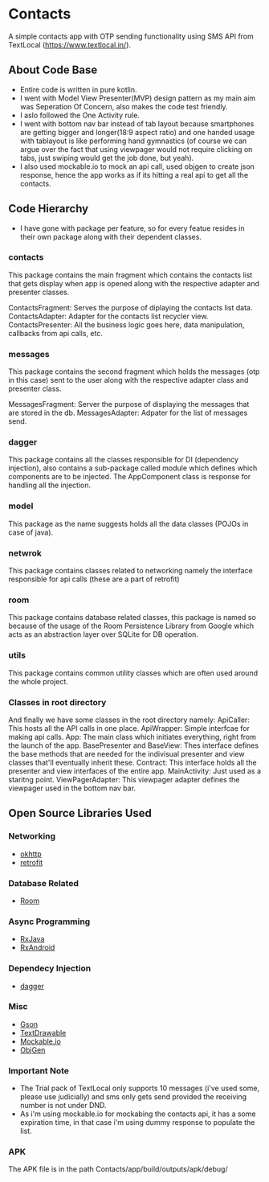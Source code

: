 # Contacts
A simple contacts app with OTP sending functionality using SMS API from TextLocal (https://www.textlocal.in/).

## About Code Base
* Entire code is written in pure kotlin.
* I went with Model View Presenter(MVP) design pattern as my main aim was Seperation Of Concern, also makes the code test friendly.
* I aslo followed the One Activity rule.
* I went with bottom nav bar instead of tab layout because smartphones are getting bigger and longer(18:9 aspect ratio) and one handed usage with tablayout is like performing hand gymnastics (of course we can argue over the fact that using viewpager would not require clicking on tabs, just swiping would get the job done, but yeah).
* I also used mockable.io to mock an api call, used objgen to create json response, hence the app works as if its hitting a real api to get all the contacts.

## Code Hierarchy
* I have gone with package per feature, so for every featue resides in their own package along with their dependent classes.

### contacts
This package contains the main fragment which contains the contacts list that gets display when app is opened along with the respective adapter and presenter classes.

ContactsFragment: Serves the purpose of diplaying the contacts list data.
ContactsAdapter: Adapter for the contacts list recycler view.
ContactsPresenter: All the business logic goes here, data manipulation, callbacks from api calls, etc.

### messages
This package contains the second fragment which holds the messages (otp in this case) sent to the user along with the respective adapter class and presenter class.

MessagesFragment: Server the purpose of displaying the messages that are stored in the db.
MessagesAdapter: Adpater for the list of messages send.

### dagger
This package contains all the classes responsible for DI (dependency injection), also contains a sub-package called module which defines which components are to be injected. The AppComponent class is response for handling all the injection.

### model
This package as the name suggests holds all the data classes (POJOs in case of java).

### netwrok
This package contains classes related to networking namely the interface responsible for api calls (these are a part of retrofit)

### room
This package contains database related classes, this package is named so because of the usage of the Room Persistence Library from Google which acts as an abstraction layer over SQLite for DB operation.

### utils
This package contains common utility classes which are often used around the whole project.

### Classes in root directory
And finally we have some classes in the root directory namely:
ApiCaller: This hosts all the API calls in one place.
ApiWrapper: Simple interfcae for making api calls.
App: The main class which initiates everything, right from the launch of the app.
BasePresenter and BaseView: Thes interface defines the base methods that are needed for the indivisual presenter and view classes that'll eventually inherit these.
Contract: This interface holds all the presenter and view interfaces of the entire app.
MainActivity: Just used as a staritng point.
ViewPagerAdapter: This viewpager adapter defines the viewpager used in the bottom nav bar. 


## Open Source Libraries Used

### Networking
* [okhttp](https://github.com/square/okhttp)
* [retrofit](https://github.com/square/retrofit)

### Database Related
* [Room](https://developer.android.com/topic/libraries/architecture/room)

### Async Programming
* [RxJava](https://github.com/ReactiveX/RxJava)
* [RxAndroid](https://github.com/ReactiveX/Rxandroid)

### Dependecy Injection
* [dagger](https://github.com/google/dagger)

### Misc
* [Gson](https://github.com/google/gson)
* [TextDrawable](https://github.com/amulyakhare/TextDrawable)
* [Mockable.io](https://www.mockable.io/)
* [ObjGen](http://www.objgen.com/json)

### Important Note
* The Trial pack of TextLocal only supports 10 messages (i've used some, please use judicially) and sms only gets send provided the receiving number is not under DND.
* As i'm using mockable.io for mockabing the contacts api, it has a some expiration time, in that case i'm using dummy response to populate the list.

### APK 
The APK file is in the path Contacts/app/build/outputs/apk/debug/
